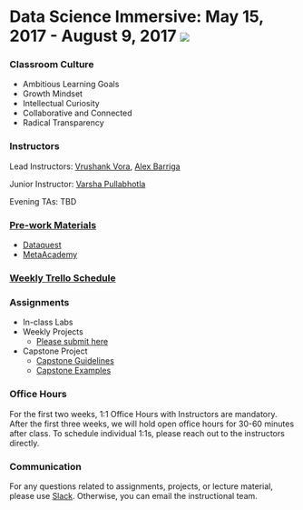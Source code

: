 # Data Science Immersive: May 15, 2017 - August 9, 2017   ![](https://ga-dash.s3.amazonaws.com/production/assets/logo-9f88ae6c9c3871690e33280fcf557f33.png)


### Classroom Culture
* Ambitious Learning Goals
* Growth Mindset 
* Intellectual Curiosity
* Collaborative and Connected 
* Radical Transparency 

### Instructors
Lead Instructors: [Vrushank Vora](vrushank.vora@generalassemb.ly), [Alex Barriga](alexander.barriga@generalassemb.ly)

Junior Instructor: [Varsha Pullabhotla](varsha.p@generalassemb.ly)

Evening TAs: TBD

### [Pre-work Materials](https://github.com/ga-students/DSI-SF-5/wiki/Weekly-Prework-Resources)
* [Dataquest](https://www.dataquest.io/)
* [MetaAcademy](https://metacademy.org)

### [Weekly Trello Schedule](https://trello.com/b/lvxBcSTE/general-assembly-dsi-7)


### Assignments 
* In-class Labs 
* Weekly Projects 
  * [Please submit here](https://docs.google.com/a/generalassemb.ly/forms/d/e/1FAIpQLSd9zTyZ8yX0_AOPnw7Pj_iFYDqjsqRqVQj1-_wizGEuIiqVuQ/viewform) 
* Capstone Project 
  * [Capstone Guidelines](https://github.com/sinanuozdemir/sfdat26/blob/master/project-examples.md)
  * [Capstone Examples](https://github.com/sinanuozdemir/sfdat26/blob/master/project-examples.md)

### Office Hours 
For the first two weeks, 1:1 Office Hours with Instructors are mandatory. After the first three weeks, we will hold open office hours for 30-60 minutes after class. To schedule individual 1:1s, please reach out to the instructors directly. 

### Communication
For any questions related to assignments, projects, or lecture material, please use [Slack](ga-students.slack.com). Otherwise, you can email the instructional team.
